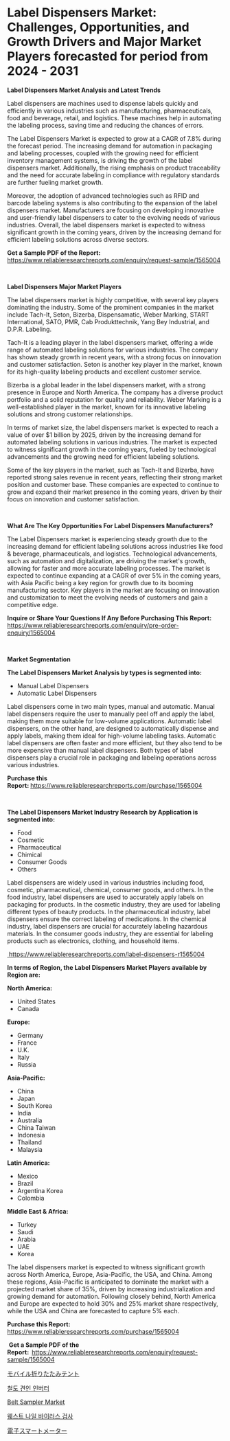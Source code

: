 <p><h1>Label Dispensers Market: Challenges, Opportunities, and Growth Drivers and Major Market Players forecasted for period from 2024 - 2031</h1></p><p><strong>Label Dispensers Market Analysis and Latest Trends</strong></p>
<p><p>Label dispensers are machines used to dispense labels quickly and efficiently in various industries such as manufacturing, pharmaceuticals, food and beverage, retail, and logistics. These machines help in automating the labeling process, saving time and reducing the chances of errors.</p><p>The Label Dispensers Market is expected to grow at a CAGR of 7.8% during the forecast period. The increasing demand for automation in packaging and labeling processes, coupled with the growing need for efficient inventory management systems, is driving the growth of the label dispensers market. Additionally, the rising emphasis on product traceability and the need for accurate labeling in compliance with regulatory standards are further fueling market growth.</p><p>Moreover, the adoption of advanced technologies such as RFID and barcode labeling systems is also contributing to the expansion of the label dispensers market. Manufacturers are focusing on developing innovative and user-friendly label dispensers to cater to the evolving needs of various industries. Overall, the label dispensers market is expected to witness significant growth in the coming years, driven by the increasing demand for efficient labeling solutions across diverse sectors.</p></p>
<p><strong>Get a Sample PDF of the Report:&nbsp;</strong> <a href="https://www.reliableresearchreports.com/enquiry/request-sample/1565004">https://www.reliableresearchreports.com/enquiry/request-sample/1565004</a></p>
<p>&nbsp;</p>
<p><strong>Label Dispensers Major Market Players</strong></p>
<p><p>The label dispensers market is highly competitive, with several key players dominating the industry. Some of the prominent companies in the market include Tach-It, Seton, Bizerba, Dispensamatic, Weber Marking, START International, SATO, PMR, Cab Produkttechnik, Yang Bey Industrial, and D.P.R. Labeling.</p><p>Tach-It is a leading player in the label dispensers market, offering a wide range of automated labeling solutions for various industries. The company has shown steady growth in recent years, with a strong focus on innovation and customer satisfaction. Seton is another key player in the market, known for its high-quality labeling products and excellent customer service.</p><p>Bizerba is a global leader in the label dispensers market, with a strong presence in Europe and North America. The company has a diverse product portfolio and a solid reputation for quality and reliability. Weber Marking is a well-established player in the market, known for its innovative labeling solutions and strong customer relationships.</p><p>In terms of market size, the label dispensers market is expected to reach a value of over $1 billion by 2025, driven by the increasing demand for automated labeling solutions in various industries. The market is expected to witness significant growth in the coming years, fueled by technological advancements and the growing need for efficient labeling solutions.</p><p>Some of the key players in the market, such as Tach-It and Bizerba, have reported strong sales revenue in recent years, reflecting their strong market position and customer base. These companies are expected to continue to grow and expand their market presence in the coming years, driven by their focus on innovation and customer satisfaction.</p></p>
<p>&nbsp;</p>
<p><strong>What Are The Key Opportunities For Label Dispensers Manufacturers?</strong></p>
<p><p>The Label Dispensers market is experiencing steady growth due to the increasing demand for efficient labeling solutions across industries like food & beverage, pharmaceuticals, and logistics. Technological advancements, such as automation and digitalization, are driving the market's growth, allowing for faster and more accurate labeling processes. The market is expected to continue expanding at a CAGR of over 5% in the coming years, with Asia Pacific being a key region for growth due to its booming manufacturing sector. Key players in the market are focusing on innovation and customization to meet the evolving needs of customers and gain a competitive edge.</p></p>
<p><strong>Inquire or Share Your Questions If Any Before Purchasing This Report:</strong> <a href="https://www.reliableresearchreports.com/enquiry/pre-order-enquiry/1565004">https://www.reliableresearchreports.com/enquiry/pre-order-enquiry/1565004</a></p>
<p>&nbsp;</p>
<p><strong>Market Segmentation</strong></p>
<p><strong>The Label Dispensers Market Analysis by types is segmented into:</strong></p>
<p><ul><li>Manual Label Dispensers</li><li>Automatic Label Dispensers</li></ul></p>
<p><p>Label dispensers come in two main types, manual and automatic. Manual label dispensers require the user to manually peel off and apply the label, making them more suitable for low-volume applications. Automatic label dispensers, on the other hand, are designed to automatically dispense and apply labels, making them ideal for high-volume labeling tasks. Automatic label dispensers are often faster and more efficient, but they also tend to be more expensive than manual label dispensers. Both types of label dispensers play a crucial role in packaging and labeling operations across various industries.</p></p>
<p><strong>Purchase this Report:&nbsp;</strong><a href="https://www.reliableresearchreports.com/purchase/1565004">https://www.reliableresearchreports.com/purchase/1565004</a></p>
<p>&nbsp;</p>
<p><strong>The Label Dispensers Market Industry Research by Application is segmented into:</strong></p>
<p><ul><li>Food</li><li>Cosmetic</li><li>Pharmaceutical</li><li>Chimical</li><li>Consumer Goods</li><li>Others</li></ul></p>
<p><p>Label dispensers are widely used in various industries including food, cosmetic, pharmaceutical, chemical, consumer goods, and others. In the food industry, label dispensers are used to accurately apply labels on packaging for products. In the cosmetic industry, they are used for labeling different types of beauty products. In the pharmaceutical industry, label dispensers ensure the correct labeling of medications. In the chemical industry, label dispensers are crucial for accurately labeling hazardous materials. In the consumer goods industry, they are essential for labeling products such as electronics, clothing, and household items.</p></p>
<p><a href="https://www.reliableresearchreports.com/label-dispensers-r1565004">&nbsp;https://www.reliableresearchreports.com/label-dispensers-r1565004</a></p>
<p><strong>In terms of Region, the Label Dispensers Market Players available by Region are:</strong></p>
<p>
    <p> <strong> North America: </strong>
        <ul>
            <li>United States</li>
            <li>Canada</li>
        </ul>
        </p> 
    <p> <strong> Europe: </strong>
        <ul>
            <li>Germany</li>
            <li>France</li>
            <li>U.K.</li>
            <li>Italy</li>
            <li>Russia</li>
        </ul>
        </p> 
    <p> <strong> Asia-Pacific: </strong>
        <ul>
            <li>China</li>
            <li>Japan</li>
            <li>South Korea</li>
            <li>India</li>
            <li>Australia</li>
            <li>China Taiwan</li>
            <li>Indonesia</li>
            <li>Thailand</li>
            <li>Malaysia</li>
        </ul>
        </p> 
    <p> <strong> Latin America: </strong>
        <ul>
            <li>Mexico</li>
            <li>Brazil</li>
            <li>Argentina Korea</li>
            <li>Colombia</li>
        </ul>
        </p> 
    <p> <strong> Middle East & Africa: </strong>
        <ul>
            <li>Turkey</li>
            <li>Saudi</li>
            <li>Arabia</li>
            <li>UAE</li>
            <li>Korea</li>
        </ul>
    </p>
    </p>
<p><p>The label dispensers market is expected to witness significant growth across North America, Europe, Asia-Pacific, the USA, and China. Among these regions, Asia-Pacific is anticipated to dominate the market with a projected market share of 35%, driven by increasing industrialization and growing demand for automation. Following closely behind, North America and Europe are expected to hold 30% and 25% market share respectively, while the USA and China are forecasted to capture 5% each.</p></p>
<p><strong>Purchase this Report: </strong><a href="https://www.reliableresearchreports.com/purchase/1565004">https://www.reliableresearchreports.com/purchase/1565004</a></p>
<p>&nbsp;<strong>Get a Sample PDF of the Report:&nbsp;&nbsp;</strong><a href="https://www.reliableresearchreports.com/enquiry/request-sample/1565004">https://www.reliableresearchreports.com/enquiry/request-sample/1565004</a></p>
<p><strong></strong></p>
<p><p><a href="https://github.com/VinceMarvin1/Market-Research-Report-List-1/blob/main/8422345159998.md">モバイル折りたたみテント</a></p><p><a href="https://github.com/RichardLueilwitz787/Market-Research-Report-List-2/blob/main/7434260171696.md">철도 견인 인버터</a></p><p><a href="https://github.com/yoshih12/Market-Research-Report-List-4/blob/main/belt-sampler-market.md">Belt Sampler Market</a></p><p><a href="https://github.com/fredrickeglers/Market-Research-Report-List-2/blob/main/2909643171695.md">웨스트 나일 바이러스 검사</a></p><p><a href="https://github.com/DayanaRunolfsdottir/Market-Research-Report-List-1/blob/main/9563403159999.md">電子スマートメーター</a></p></p>